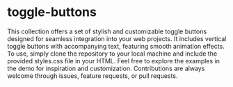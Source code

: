 # toggle-buttons
This collection offers a set of stylish and customizable toggle buttons designed for seamless integration into your web projects. 
It includes vertical toggle buttons with accompanying text, featuring smooth animation effects. 
To use, simply clone the repository to your local machine and include the provided styles.css file in your HTML. 
Feel free to explore the examples in the demo for inspiration and customization. 
Contributions are always welcome through issues, feature requests, or pull requests. 







